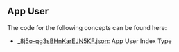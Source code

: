 ## App User

The code for the following concepts can be found here: 

- [\_8j5o\-qg3sBHnKarEJN5KF.json](_8j5o-qg3sBHnKarEJN5KF.json): App User Index Type
